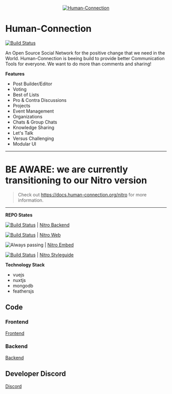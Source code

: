 <p align="center">
  <a href="https://human-connection.org"><img align="center" src="https://github.com/Human-Connection/Human-Connection/blob/master/lets_get_together_2.png" alt="Human-Connection" /></a>
</p>

# Human-Connection

[![Build Status](https://travis-ci.com/Human-Connection/Human-Connection.svg?branch=master)](https://travis-ci.com/Human-Connection/Human-Connection)

An Open Source Social Network for the positive change that we need in the World.
Human-Connection is beeing build to provide better Communication Tools for everyone.
We want to do more than comments and sharing!

**Features**
- Post Builder/Editor
- Voting
- Best of Lists
- Pro & Contra Discussions
- Projects
- Event Management
- Organizations
- Chats & Group Chats
- Knowledge Sharing
- Let's Talk
- Versus Challenging
- Modular UI

--- 
# BE AWARE: we are currently transitioning to our Nitro version
> Check out https://docs.human-connection.org/nitro for more information.
--- 

**REPO States**

  [![Build Status](https://travis-ci.com/Human-Connection/Nitro-Backend.svg?branch=master)](https://travis-ci.com/Human-Connection/Nitro-Backend) | [Nitro Backend](https://github.com/Human-Connection/Nitro-Backend)

  [![Build Status](https://travis-ci.com/Human-Connection/Nitro-Web.svg?branch=master)](https://travis-ci.com/Human-Connection/Nitro-Web) | [Nitro Web](https://github.com/Human-Connection/Nitro-Web)

  ![Always passing](https://camo.githubusercontent.com/14b2ac1fc61cf21f2022ff3ee5ad6feca559ee18/68747470733a2f2f7472617669732d63692e636f6d2f48756d616e2d436f6e6e656374696f6e2f4e6974726f2d5374796c6567756964652e7376673f6272616e63683d6d6173746572) | [Nitro Embed](https://github.com/Human-Connection/Nitro-Embed)

  [![Build Status](https://travis-ci.com/Human-Connection/Nitro-Styleguide.svg?branch=master)](https://travis-ci.com/Human-Connection/Nitro-Styleguide) | [Nitro Styleguide](https://github.com/Human-Connection/Nitro-Styleguide)



**Technology Stack**
- vuejs
- nuxtjs
- mongodb
- feathersjs

## Code

### Frontend
[Frontend](https://github.com/Human-Connection/Nitro-Web)

### Backend
[Backend](https://github.com/Human-Connection/Nitro-Backend)

## Developer Discord
[Discord](https://discord.gg/6ub73U3)
